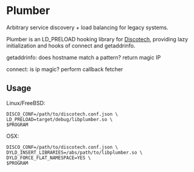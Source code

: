# Plumber
Arbitrary service discovery + load balancing for legacy systems.

Plumber is an LD_PRELOAD hooking library for [Discotech](https://github.com/the-tetanus-clinic/discotech), providing lazy initialization and hooks of connect and getaddrinfo.

getaddrinfo:
  does hostname match a pattern?
    return magic IP

connect:
  is ip magic?
    perform callback fetcher

## Usage
Linux/FreeBSD:
```
DISCO_CONF=/path/to/discotech.conf.json \
LD_PRELOAD=target/debug/libplumber.so \
$PROGRAM
```

OSX:
```
DISCO_CONF=/path/to/discotech.conf.json \
DYLD_INSERT_LIBRARIES=/abs/path/to/libplumber.so \
DYLD_FORCE_FLAT_NAMESPACE=YES \
$PROGRAM
```
